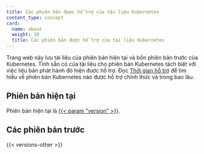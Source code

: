 ```yaml
---
title: Các phiên bản được hỗ trợ của tài liệu Kubernetes
content_type: concept
card:
  name: about
  weight: 10
  title: Các phiên bản được hỗ trợ của tài liệu Kubernetes
---
```


<!-- overview -->

Trang web này lưu tài liệu của phiên bản hiện tại và bốn phiên bản trước của Kubernetes.
Tính sẵn có của tài liệu cho phiên bản Kubernetes tách biệt với việc liệu
bản phát hành đó hiện được hỗ trợ.
Đọc [Thời gian hỗ trợ](/releases/patch-releases/#support-period) để tìm hiểu về
phiên bản Kubernetes nào được hỗ trợ chính thức và trong bao lâu.

<!-- body -->

## Phiên bản hiện tại

Phiên bản hiện tại là
[{{< param "version" >}}](/).

## Các phiên bản trước

{{< versions-other >}}
